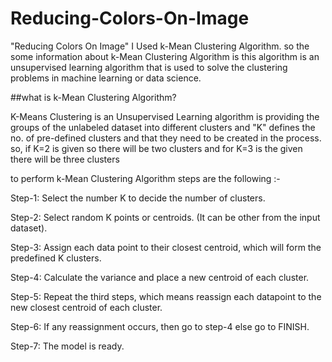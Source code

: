 # Reducing-Colors-On-Image
"Reducing Colors On Image" I Used  k-Mean Clustering Algorithm.
so the some information about k-Mean Clustering Algorithm is this algorithm is an unsupervised learning algorithm that is used to solve the clustering problems in machine learning or data science. 

##what is k-Mean Clustering Algorithm?

K-Means Clustering is an Unsupervised Learning algorithm is providing the groups of  the unlabeled dataset into different clusters and "K" defines the no. of pre-defined clusters and that they need to be created in the process.
so, if K=2 is given so there will be two clusters and for K=3 is the given  there will be three clusters

to perform k-Mean Clustering Algorithm steps are the following :-

Step-1: Select the number K to decide the number of clusters.

Step-2: Select random K points or centroids. (It can be other from the input dataset).

Step-3: Assign each data point to their closest centroid, which will form the predefined K clusters.

Step-4: Calculate the variance and place a new centroid of each cluster.

Step-5: Repeat the third steps, which means reassign each datapoint to the new closest centroid of each cluster.

Step-6: If any reassignment occurs, then go to step-4 else go to FINISH.

Step-7: The model is ready.
